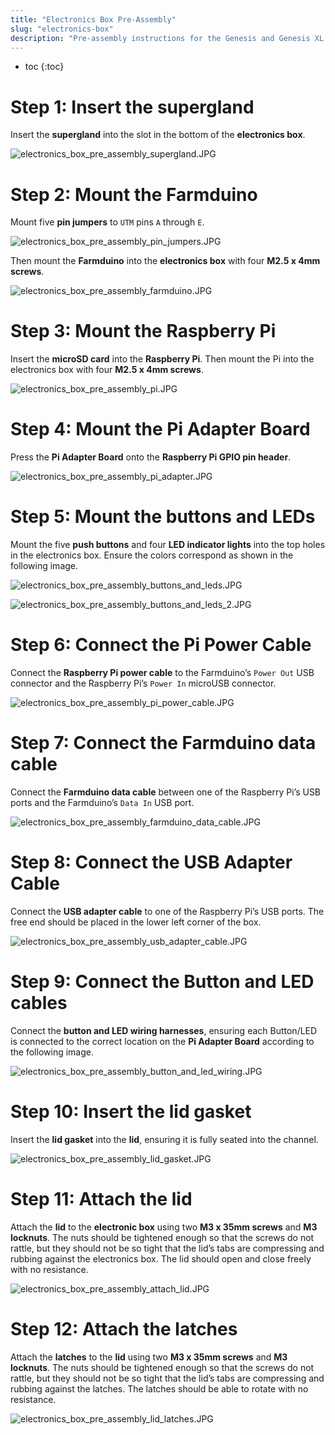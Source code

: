 ```yaml
---
title: "Electronics Box Pre-Assembly"
slug: "electronics-box"
description: "Pre-assembly instructions for the Genesis and Genesis XL electronics box"
---
```


* toc
{:toc}

# Step 1: Insert the supergland

Insert the **supergland** into the slot in the bottom of the **electronics box**.

![electronics_box_pre_assembly_supergland.JPG](_images/electronics_box_pre_assembly_supergland.JPG)

# Step 2: Mount the Farmduino

Mount five **pin jumpers** to `UTM` pins `A` through `E`.

![electronics_box_pre_assembly_pin_jumpers.JPG](_images/electronics_box_pre_assembly_pin_jumpers.JPG)

Then mount the **Farmduino** into the **electronics box** with four **M2.5 x 4mm screws**.

![electronics_box_pre_assembly_farmduino.JPG](_images/electronics_box_pre_assembly_farmduino.JPG)

# Step 3: Mount the Raspberry Pi

Insert the **microSD card** into the **Raspberry Pi**. Then mount the Pi into the electronics box with four **M2.5 x 4mm screws**.

![electronics_box_pre_assembly_pi.JPG](_images/electronics_box_pre_assembly_pi.JPG)

# Step 4: Mount the Pi Adapter Board

Press the **Pi Adapter Board** onto the **Raspberry Pi GPIO pin header**.

![electronics_box_pre_assembly_pi_adapter.JPG](_images/electronics_box_pre_assembly_pi_adapter.JPG)

# Step 5: Mount the buttons and LEDs

Mount the five **push buttons** and four **LED indicator lights** into the top holes in the electronics box. Ensure the colors correspond as shown in the following image.

![electronics_box_pre_assembly_buttons_and_leds.JPG](_images/electronics_box_pre_assembly_buttons_and_leds.JPG)

![electronics_box_pre_assembly_buttons_and_leds_2.JPG](_images/electronics_box_pre_assembly_buttons_and_leds_2.JPG)

# Step 6: Connect the Pi Power Cable

Connect the **Raspberry Pi power cable** to the Farmduino’s `Power Out` USB connector and the Raspberry Pi’s `Power In` microUSB connector.

![electronics_box_pre_assembly_pi_power_cable.JPG](_images/electronics_box_pre_assembly_pi_power_cable.JPG)

# Step 7: Connect the Farmduino data cable

Connect the **Farmduino data cable** between one of the Raspberry Pi’s USB ports and the Farmduino’s `Data In` USB port.

![electronics_box_pre_assembly_farmduino_data_cable.JPG](_images/electronics_box_pre_assembly_farmduino_data_cable.JPG)

# Step 8: Connect the USB Adapter Cable

Connect the **USB adapter cable** to one of the Raspberry Pi’s USB ports. The free end should be placed in the lower left corner of the box.

![electronics_box_pre_assembly_usb_adapter_cable.JPG](_images/electronics_box_pre_assembly_usb_adapter_cable.JPG)

# Step 9: Connect the Button and LED cables

Connect the **button and LED wiring harnesses**, ensuring each Button/LED is connected to the correct location on the **Pi Adapter Board** according to the following image.

![electronics_box_pre_assembly_button_and_led_wiring.JPG](_images/electronics_box_pre_assembly_button_and_led_wiring.JPG)

# Step 10: Insert the lid gasket

Insert the **lid gasket** into the **lid**, ensuring it is fully seated into the channel.

![electronics_box_pre_assembly_lid_gasket.JPG](_images/electronics_box_pre_assembly_lid_gasket.JPG)

# Step 11: Attach the lid

Attach the **lid** to the **electronic box** using two **M3 x 35mm screws** and **M3 locknuts**. The nuts should be tightened enough so that the screws do not rattle, but they should not be so tight that the lid’s tabs are compressing and rubbing against the electronics box. The lid should open and close freely with no resistance.

![electronics_box_pre_assembly_attach_lid.JPG](_images/electronics_box_pre_assembly_attach_lid.JPG)

# Step 12: Attach the latches

Attach the **latches** to the **lid** using two **M3 x 35mm screws** and **M3 locknuts**. The nuts should be tightened enough so that the screws do not rattle, but they should not be so tight that the lid’s tabs are compressing and rubbing against the latches. The latches should be able to rotate with no resistance.

![electronics_box_pre_assembly_lid_latches.JPG](_images/electronics_box_pre_assembly_lid_latches.JPG)
